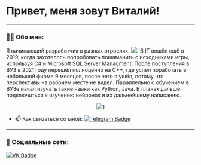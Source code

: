 # Привет, меня зовут Виталий!

---

### :man_technologist: Обо мне:

Я начинающий разработчик в разных отрослях. <img src="https://media.giphy.com/media/WUlplcMpOCEmTGBtBW/giphy.gif" width="30px">. В IT вошёл ещё в 2019, когда захотелось попробовать пошаманить с исходниками игры, используя C# и Microsoft SQL Server Managment. После поступления в ВУЗ в 2021 году перешёл полноценно на C++, где успел поработать в небольшой фирме 9 месяцев, после чего я ушёл, потому что перспективы на рабочем месте не видел. Параллельно с обучением в ВУЗе начал изучать такие языки как Python, Java. В планах дальше подключиться к изучению нейронок и их дальнейшему написанию. 

<p align="center">
 <img width="600" src="assets/github-1.gif" alt="1"/>
</p>

- :mailbox: Как связаться со мной: [![Telegram Badge](https://img.shields.io/badge/-KondratevVitaliy-blue?style=flat&logo=Telegram&logoColor=white)](https://t.me/vitalitop) 

---

### 🤝 Социальные сети:

  <div id="badges">
    <a href="https://vk.com/vitalitop" target="_blank">
      <img src="https://cdn-icons-png.flaticon.com/512/145/145813.png" width="40" height="40" alt="VK Badge"/>
    </a>
    <!-- <a href="https://dzen.ru/tehnomaniak" target="_blank">
      <img src="https://upload.wikimedia.org/wikipedia/commons/thumb/a/ab/Yandex_Zen_logo_icon.svg/1024px-Yandex_Zen_logo_icon.svg.png" width="40" height="40" alt="Zen Badge"/>

  </div>

---

### 🛠 Языки и инструменты:

<div>
    <img src="https://raw.githubusercontent.com/devicons/devicon/55609aa5bd817ff167afce0d965585c92040787a/icons/cplusplus/cplusplus-original.svg" title="plusplus" alt="plusplus" width="40" height="40"/>&nbsp;
   <img src="https://raw.githubusercontent.com/devicons/devicon/55609aa5bd817ff167afce0d965585c92040787a/icons/php/php-plain.svg" title="php" alt="php" width="40" height="40"/>&nbsp;
  <img src="https://raw.githubusercontent.com/devicons/devicon/55609aa5bd817ff167afce0d965585c92040787a/icons/csharp/csharp-original.svg" title="csharp" alt="csharp" width="40" height="40"/>&nbsp;
  <img src="https://raw.githubusercontent.com/devicons/devicon/55609aa5bd817ff167afce0d965585c92040787a/icons/java/java-original.svg" title="java" alt="java" width="40" height="40"/>&nbsp;
  <img src="https://raw.githubusercontent.com/devicons/devicon/55609aa5bd817ff167afce0d965585c92040787a/icons/python/python-original.svg" title="python" alt="python" width="40" height="40"/>&nbsp;
  <img src="https://github.com/devicons/devicon/blob/master/icons/photoshop/photoshop-plain.svg" title="photoshop" alt="photoshop" width="40" height="40"/>&nbsp;
</div>

---


